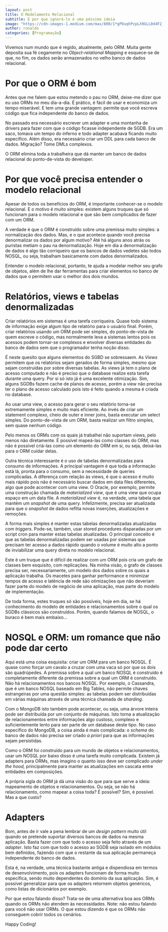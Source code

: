 ```yaml
---
layout: post
title: O Modelamento Relacional
subtitle: E por que ignorá-lo é uma péssima ideia
image: "https://cdn-images-1.medium.com/max/800/1*gPOuqhPzpLX9GLL0d4F2_w.jpeg"
author: ronaldo
categories: [Programação]
---
```


Vivemos num mundo que é regido, atualmente, pelo ORM. Muita gente deposita sua
fé cegamente no *Object-relational Mapping* e esquece-se de que, no fim, os
dados serão armazenados no velho banco de dados relacional.

# Por que o ORM é bom

Antes que me falem que estou metendo o pau no ORM, deixe-me dizer que eu uso
ORMs no meu dia-a-dia. É prático, é fácil de usar e economiza um tempo
miserável. E tem uma grande vantagem: permite que você escreva código que fica
independente do banco de dados.

No passado era necessário escrever um adapter e uma montanha de drivers para
fazer com que o código ficasse independente de SGDB. Era um saco, tomava um
tempo do inferno e todo adapter acabava ficando muito específico. Além disso,
era necessário criar um DDL para cada banco de dados. Migração? Tome DMLs
complexos.

O ORM elimina toda a trabalheira que dá manter um banco de dados relacional do
ponto-de-vista do developer.

# Por que você precisa entender o modelo relacional

Apesar de todos os benefícios do ORM, é importante conhecer-se o modelo
relacional. E o motivo é muito simples: existem alguns truques que só funcionam
para o modelo relacional e que são bem complicados de fazer com um ORM.

A verdade é que o ORM é construído sobre uma premissa muito simples: a
normalização dos dados. Mas, e o que acontece quando você precisa denormalizar
os dados por algum motivo? Até há alguns anos atrás os puristas metiam o pau na
denormalização. Hoje em dia a denormalização de dados é algo tão corriqueiro que
os bancos de dados vedetes são todos NOSQL, ou seja, trabalham basicamente com
dados denormalizados.

Entender o modelo relacional, portanto, te ajuda a modelar melhor seu grafo de
objetos, além de lhe dar ferramentas para criar elementos no banco de dados que
o permitem usar o melhor dos dois mundos.

# Relatórios, views e tabelas denormalizadas

Criar relatórios em sistemas é uma tarefa corriqueira. Quase todo sistema de
informação exige algum tipo de relatório para o usuário final. Porém, criar
relatórios usando um ORM pode ser simples, do ponto-de-vista de quem escreve o
código, mas normalmente leva a sistemas lentos pois os acessos podem tornar-se
complexos e envolver diversas entidades do banco de dados sem que o programador
tenha noção disso.

É neste quesito que alguns elementos do SGBD se sobressaem. As *Views* permitem
que os relatórios sejam gerados de forma simples, mesmo que sejam construídas
por sobre diversas tabelas. As views já tem o plano de acesso computado e não é
preciso que o database realize esta tarefa durante uma query. Por si só isto já
é uma excelente otimização. Sim, alguns SGDBs fazem cache de planos de acesso,
porém a view não precisa ter o plano de acesso calculado pois isto é feito
quando a mesma é criada no database.

Ao usar uma view, o acesso para gerar o seu relatório torna-se extremamente
simples e muito mais eficiente. Ao invés de criar um statement complexo, cheio
de outer e inner joins, basta executar um select simples. Do ponto-de-vista de
um ORM, basta realizar um filtro simples, sem quase nenhum código.

Pelo menos os ORMs com os quais já trabalhei não suportam views, pelo menos não
diretamente. É possível mapeá-las como classes do ORM, mas não é possível
criá-las como um elemento do ORM em si, ou seja, deixá-las para o ORM cuidar
delas.

Outra técnica interessante é o uso de tabelas denormalizadas para consumo de
informações. A principal vantagem é que toda a informação está lá, pronta para o
consumo, sem a necessidade de queries complicadas. A diferença com relação às
views, é que o acesso é muito mais rápido pois não é necessário buscar dados em
data files diferentes, algo que pode acontecer com uma view. O Oracle, por
exemplo, permite uma construção chamada de *materialized view*, que é uma view
que ocupa espaço em um data file. A *materialized view* é, na verdade, uma
tabela que mantém um *snapshot* de uma query. Infelizmente, precisa ser
atualizada para que o *snapshot* de dados reflita novas inserções, atualizações
e remoções.

A forma mais simples é manter estas tabelas denormalizadas atualizadas com
*triggers*. Pode-se, também, usar stored procedures disparadas por um script
cron para manter estas tabelas atualizadas. O principal conceito é que as
tabelas denormalizadas podem ser usadas por sistemas que precisam ter acesso a
dados rápido quando o volume é muito alto a ponto de inviabilizar uma query
direta no modelo relacional.

Este é um truque que é difícil de realizar com um ORM pois cria um grafo de
classes bem esquisito, com replicações. Na minha visão, o grafo de classes
precisa ser, necessariamente, um modelo dos dados sobre os quais a aplicação
trabalha. Os macetes para ganhar performance e minimizar tempos de acesso e
latência de rede são otimizações que não deveriam fazer parte do modelo de
negócio de uma aplicação, mas parte do modelo de implementação.

De toda forma, estes truques só são possíveis, hoje em dia, se há conhecimento
do modelo de entidades e relacionamentos sobre o qual os SGDBs clássicos são
construídos. Porém, quando falamos de NOSQL, o buraco é bem mais embaixo…

# NOSQL e ORM: um romance que não pode dar certo

Aqui está uma coisa esquisita: criar um ORM para um banco NOSQL. É quase como
forçar um cavalo a cruzar com uma vaca só por que os dois são quadrúpedes. A
premissa sobre a qual um banco NOSQL é construído é completamente diferente da
premissa sobre a qual um ORM é construído. Não há relacionamentos nos bancos
NOSQL. Por exemplo, o Cassandra, que é um banco NOSQL baseado em Big Tables, não
permite chaves estrangeiras por uma questão simples: as tabelas podem ser
distribuídas em várias máquinas através de uma técnica chamada de *sharding*.

Com o MongoDB isto também pode acontecer, ou seja, uma árvore inteira pode ser
distribuída por um conjunto de máquinas. Isto torna a atualização de
relacionamentos entre informações algo custoso, complexo e suficientemente lento
para ser parte de um database deste tipo. No caso específico do MongoDB, a coisa
ainda é mais complicada: o *schema* do banco de dados não precisa ser criado *a
priori* para que as informações sejam persistidas.

Como o ORM foi construído para um mundo de objetos e relacionamentos, usar um
NOSQL por baixo disso é uma tarefa muito complicada. Existem já adapters para
ORMs, mas imagino o quanto isso deve ser complicado *under the hood,*
principalmente para manter as atualizações em cascata entre entidades em
composições.

A própria sigla do ORM já dá uma visão do que para que serve a ideia: mapeamento
de objetos e relacionamentos. Ou seja, se não há relacionamento, como mapear a
coisa toda? É possível? Sim, é possível. Mas a que custo?

# Adapters

Bom, antes de ir vale a pena lembrar de um *design pattern* muito útil quando se
pretende suportar diversos bancos de dados na mesma aplicação. Basta fazer com
que todo o acesso seja feito através de um *adapter*. Isto faz com que todo o
acesso ao SGDB seja isolado em módulos bem definidos, fazendo com que o restante
da sua aplicação permaneça independente do banco de dados.

Esta é, na verdade, uma técnica bastante antiga e dispendiosa em termos de
desenvolvimento, pois os adapters funcionam de forma muito específica, sendo
muito dependentes do domínio da sua aplicação. Sim, é possível generalizar para
que os adapters retornem objetos genéricos, como listas de dicionários por
exemplo.

Por que estou falando disso? Trata-se de uma alternativa boa aos ORMs quando os
ORMs não atendem às necessidades. Note: não estou falando para você não usar
ORMs. O que estou dizendo é que os ORMs não conseguem cobrir todos os cenários.

Happy Coding!
